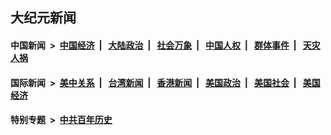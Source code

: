 ## 大纪元新闻

#### 中国新闻 &nbsp;>&nbsp; [中国经济](indexes/ncid283/README.md?02140045) &nbsp;| &nbsp; [大陆政治](indexes/ncid277/README.md?02140045) &nbsp;| &nbsp; [社会万象](indexes/ncid282/README.md?02140045) &nbsp;| &nbsp; [中国人权](indexes/ncid278/README.md?02140045) &nbsp;| &nbsp; [群体事件](indexes/ncid279/README.md?02140045) &nbsp;| &nbsp; [天灾人祸](indexes/ncid280/README.md?02140045)

#### 国际新闻 &nbsp;>&nbsp; [美中关系](indexes/nf1412576/README.md?02140045) &nbsp;| &nbsp; [台湾新闻](indexes/ncid1349361/README.md?02140045) &nbsp;| &nbsp; [香港新闻](indexes/ncid1349362/README.md?02140045) &nbsp;| &nbsp; [美国政治](indexes/ncid1078159/README.md?02140045) &nbsp;| &nbsp; [美国社会](indexes/ncid1078160/README.md?02140045) &nbsp;| &nbsp; [美国经济](indexes/ncid1078158/README.md?02140045)

#### 特别专题 &nbsp;>&nbsp; [中共百年历史](https://github.com/epoch-news/epoch-special/blob/master/README.md?02140045)  
